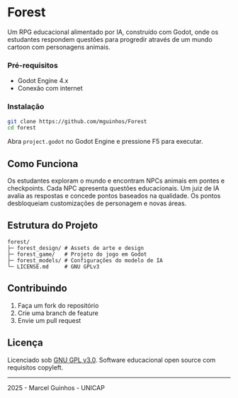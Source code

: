 # Forest

Um RPG educacional alimentado por IA, construído com Godot, onde os estudantes respondem questões para progredir através de um mundo cartoon com personagens animais.

### Pré-requisitos
- Godot Engine 4.x
- Conexão com internet

### Instalação
```bash
git clone https://github.com/mguinhos/Forest
cd forest
```

Abra `project.godot` no Godot Engine e pressione F5 para executar.

## Como Funciona

Os estudantes exploram o mundo e encontram NPCs animais em pontes e checkpoints. Cada NPC apresenta questões educacionais. Um juiz de IA avalia as respostas e concede pontos baseados na qualidade. Os pontos desbloqueiam customizações de personagem e novas áreas.

## Estrutura do Projeto

```
forest/
├─ forest_design/ # Assets de arte e design
├─ forest_game/   # Projeto do jogo em Godot 
├─ forest_models/ # Configurações do modelo de IA
└─ LICENSE.md     # GNU GPLv3
```

## Contribuindo

1. Faça um fork do repositório
2. Crie uma branch de feature
3. Envie um pull request

## Licença

Licenciado sob [GNU GPL v3.0](LICENSE.md). Software educacional open source com requisitos copyleft.

---

2025 - Marcel Guinhos - UNICAP